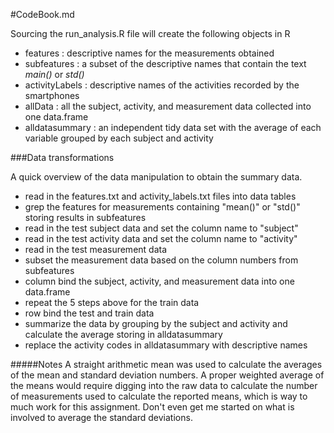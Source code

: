 #CodeBook.md

Sourcing the run_analysis.R file will create the following objects in R

* features : descriptive names for the measurements obtained
* subfeatures : a subset of the descriptive names that contain the text *main()* or *std()*
* activityLabels : descriptive names of the activities recorded by the smartphones
* allData : all the subject, activity, and measurement data collected into one data.frame
* alldatasummary : an independent tidy data set with the average of each variable grouped by each subject and activity

###Data transformations

A quick overview of the data manipulation to obtain the summary data.  

* read in the features.txt and activity_labels.txt files into data tables
* grep the features for measurements containing "mean()" or "std()" storing results in subfeatures
* read in the test subject data and set the column name to "subject"
* read in the test activity data and set the column name to "activity"
* read in the test measurement data
* subset the measurement data based on the column numbers from subfeatures
* column bind the subject, activity, and measurement data into one data.frame
* repeat the 5 steps above for the train data
* row bind the test and train data
* summarize the data by grouping by the subject and activity and calculate the average storing in alldatasummary
* replace the activity codes in alldatasummary with descriptive names

#####Notes
A straight arithmetic mean was used to calculate the averages of the mean and standard deviation numbers.  A proper weighted average of the means would require digging into the raw data to calculate the number of measurements used to calculate the reported means, which is way to much work for this assignment.  Don't even get me started on what is involved to average the standard deviations.



